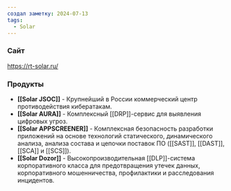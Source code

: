 ```yaml
---
создал заметку: 2024-07-13
tags:
  - Solar
---
```

### Сайт
https://rt-solar.ru/
### Продукты
- **[[Solar JSOC]]** - Крупнейший в России коммерческий центр противодействия кибератакам.
- **[[Solar AURA]]** - Комплексный [[DRP]]-сервис для выявления цифровых угроз.
- **[[Solar APPSCREENER]]** - Комплексная безопасность разработки приложений на основе технологий статического, динамического анализа, анализа состава и цепочки поставок ПО ([[SAST]], [[DAST]], [[SCA]] и [[SCS]]).
- **[[Solar Dozor]]** - Высокопроизводительная [[DLP]]-система корпоративного класса для предотвращения утечек данных, корпоративного мошенничества, профилактики и расследования инцидентов.
